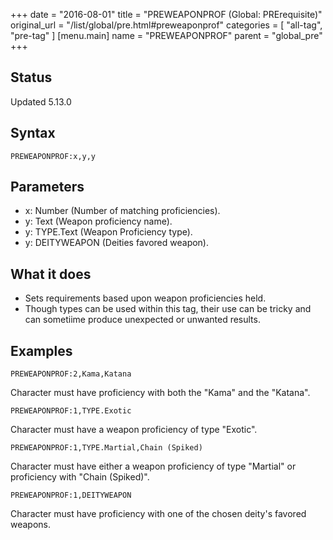 +++
date = "2016-08-01"
title = "PREWEAPONPROF (Global: PRErequisite)"
original_url = "/list/global/pre.html#preweaponprof"
categories = [ "all-tag", "pre-tag" ]
[menu.main]
    name = "PREWEAPONPROF"
    parent = "global_pre"
+++

## Status

Updated 5.13.0

## Syntax

`PREWEAPONPROF:x,y,y`

## Parameters

-   x: Number (Number of matching proficiencies).
-   y: Text (Weapon proficiency name).
-   y: TYPE.Text (Weapon Proficiency type).
-   y: DEITYWEAPON (Deities favored weapon).



What it does
------------

-   Sets requirements based upon weapon proficiencies held.
-   Though types can be used within this tag, their use can be tricky
    and can sometiime produce unexpected or unwanted results.

Examples
--------

`PREWEAPONPROF:2,Kama,Katana`

Character must have proficiency with both the "Kama" and the "Katana".

`PREWEAPONPROF:1,TYPE.Exotic`

Character must have a weapon proficiency of type "Exotic".

`PREWEAPONPROF:1,TYPE.Martial,Chain (Spiked)`

Character must have either a weapon proficiency of type "Martial" or
proficiency with "Chain (Spiked)".

`PREWEAPONPROF:1,DEITYWEAPON`

Character must have proficiency with one of the chosen deity's favored
weapons.

